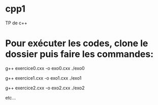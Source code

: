 # cpp1
TP de c++

# Pour exécuter les codes, clone le dossier puis faire les commandes:
g++ exercice0.cxx -o exo0.cxx
./exo0

g++ exercice1.cxx -o exo1.cxx
./exo1

g++ exercice2.cxx -o exo2.cxx
./exo2

etc...
